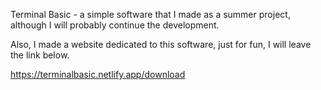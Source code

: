 Terminal Basic - a simple software that I made as a summer project, although I will probably continue the development.

Also, I made a website dedicated to this software, just for fun, I will leave the link below.

https://terminalbasic.netlify.app/download
